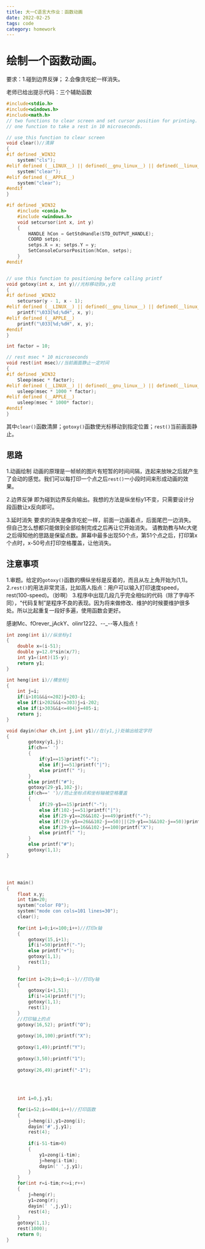 ```yaml
---
title: 大一C语言大作业：函数动画
date: 2022-02-25
tags: code
category: homework 
---
```


# 绘制一个函数动画。

要求：1.碰到边界反弹；
2.会像贪吃蛇一样消失。

老师已给出提示代码：三个辅助函数

```c
#include<stdio.h>
#include<windows.h>
#include<math.h>
// two functions to clear screen and set cursor position for printing.
// one function to take a rest in 10 microseconds.

// use this function to clear screen
void clear()//清屏
{
#if defined _WIN32
    system("cls");
#elif defined (__LINUX__) || defined(__gnu_linux__) || defined(__linux__)
    system("clear");
#elif defined (__APPLE__)
    system("clear");
#endif
}

#if defined _WIN32
    #include <conio.h>
    #include <windows.h>
    void setcursor(int x, int y)
    {
        HANDLE hCon = GetStdHandle(STD_OUTPUT_HANDLE);
        COORD setps;
        setps.X = x; setps.Y = y;
        SetConsoleCursorPosition(hCon, setps);
    }
#endif


// use this function to positioning before calling printf  
void gotoxy(int x, int y)//光标移动到x,y处
{
#if defined _WIN32
    setcursor(y - 1, x - 1);
#elif defined (__LINUX__) || defined(__gnu_linux__) || defined(__linux__)
    printf("\033[%d;%dH", x, y);
#elif defined (__APPLE__)
    printf("\033[%d;%dH", x, y);
#endif
}

int factor = 10;

// rest msec * 10 microseconds
void rest(int msec)//当前画面静止一定时间
{
#if defined _WIN32
    Sleep(msec * factor);
#elif defined (__LINUX__) || defined(__gnu_linux__) || defined(__linux__)
    usleep(msec * 1000 * factor);
#elif defined (__APPLE__)
    usleep(msec * 1000* factor);
#endif
}
```
其中`clear()`函数清屏；`gotoxy()`函数使光标移动到指定位置；`rest()`当前画面静止。

## 思路
1.动画绘制
动画的原理是一帧帧的图片有短暂的时间间隔，连起来放映之后就产生了会动的感觉。我们可以每打印一个点之后`rest()`一小段时间来形成动画的效果。

2.边界反弹
即为碰到边界反向输出。我想的方法是纵坐标y1不变，只需要设计分段函数让x反向即可。

3.延时消失
要求的消失是像贪吃蛇一样，前面一边画着点，后面尾巴一边消失。但自己怎么想都只能做到全部绘制完成之后再让它开始消失。
请教助教与Mc大佬之后得知他的思路是保留点数。屏幕中最多出现50个点，第51个点之后，打印第x个点时，x-50号点打印空格覆盖，让他消失。

## 注意事项
1.审题。给定的`gotoxy()`函数的横纵坐标是反着的，而且从左上角开始为(1,1)。
2.`rest()`的用法非常灵活，比如高人指点：用户可以输入打印速度speed，rest(100-speed)。（妙啊）
3.程序中出现几段几乎完全相似的代码（除了字母不同），“代码复制”是程序不良的表现。因为将来做修改、维护的时候要维护很多处。所以比起重复一段好多遍，使用函数会更好。

感谢Mc、fOrever_jAckY、olinr1222、--_--等人指点！

```c
int zong(int i)//纵坐标y1
{
	double x=(i-51);
	double y=12.0*sin(x/7);
	int y1=(int)(15-y);
	return y1;
}

int heng(int i)//横坐标j
{
	int j=i;
	if(i>101&&i<=202)j=203-i;
	else if(i>202&&i<=303)j=i-202;
	else if(i>303&&i<=404)j=405-i;
	return j;
}

void dayin(char ch,int j,int y1)//在(y1,j)处输出给定字符
{
		gotoxy(y1,j);
		if(ch==' ')
		{
			if(y1==15)printf("-");
			else if(j==51)printf("|");
			else printf(" ");
		}
		else printf("#");
		gotoxy(29-y1,102-j);
		if(ch==' ')//防止坐标点和坐标轴被空格覆盖
		{
			if(29-y1==15)printf("-");
			else if(102-j==51)printf("|");
			else if(29-y1==26&&102-j==49)printf("-");
			else if((29-y1==26&&102-j==50)||(29-y1==3&&102-j==50))printf("1");
			else if(29-y1==16&&102-j==100)printf("X");
			else printf(" ");
		}
		else printf("#");
		gotoxy(1,1);
}




int main()
{
	float x,y;
	int tim=20;
	system("color F0");
	system("mode con cols=101 lines=30");
	clear();
	
	for(int i=0;i<=100;i++)//打印x轴 
	{
		gotoxy(15,i+1);
		if(i!=50)printf("-");
		else printf("+");
		gotoxy(1,1);
		rest(1);
	}
	
	for(int i=29;i>=0;i--)//打印y轴 
	{
		gotoxy(i+1,51);
		if(i!=14)printf("|");
		gotoxy(1,1); 
		rest(1);
	}
	//打印轴上的点
	gotoxy(16,52); printf("O");
	
	gotoxy(16,100);printf("X");
	
	gotoxy(1,49);printf("Y");
	
	gotoxy(3,50);printf("1");
	
	gotoxy(26,49);printf("-1");
	
	
	
	
	int i=0,j,y1;

	for(i=52;i<=404;i++)//打印函数 
	{
		j=heng(i),y1=zong(i);
		dayin('#',j,y1);
		rest(4);
		
		if(i-51-tim>0)
		{
			y1=zong(i-tim);
			j=heng(i-tim);
			dayin(' ',j,y1);
		}
	}	
	for(int r=i-tim;r<=i;r++)
	{
		j=heng(r);
		y1=zong(r);
		dayin(' ',j,y1);
		rest(4);
	} 
	gotoxy(1,1);
	rest(1000);
	return 0;
}
```
